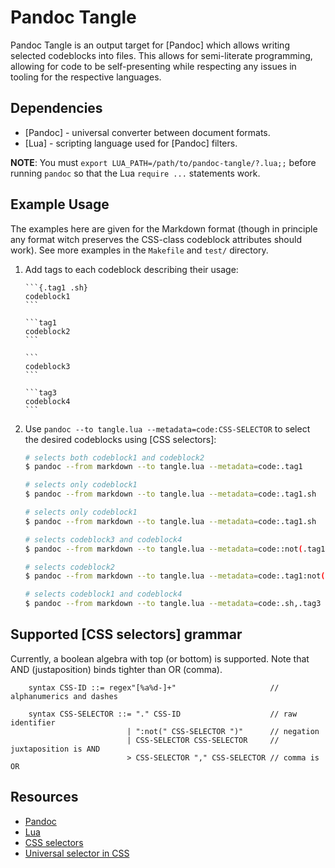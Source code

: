 Pandoc Tangle
=============

Pandoc Tangle is an output target for [Pandoc] which allows writing selected codeblocks into files.
This allows for semi-literate programming, allowing for code to be self-presenting while respecting any issues in tooling for the respective languages.

Dependencies
------------

-   [Pandoc] - universal converter between document formats.
-   [Lua] - scripting language used for [Pandoc] filters.

**NOTE**: You must `export LUA_PATH=/path/to/pandoc-tangle/?.lua;;` before running `pandoc` so that the Lua `require ...` statements work.

Example Usage
-------------

The examples here are given for the Markdown format (though in principle any format witch preserves the CSS-class codeblock attributes should work).
See more examples in the `Makefile` and `test/` directory.

1.  Add tags to each codeblock describing their usage:

    ``````
    ```{.tag1 .sh}
    codeblock1
    ```

    ```tag1
    codeblock2
    ```

    ```
    codeblock3
    ```

    ```tag3
    codeblock4
    ```
    ``````

2.  Use `pandoc --to tangle.lua --metadata=code:CSS-SELECTOR` to select the desired codeblocks using [CSS selectors]:

    ```sh
    # selects both codeblock1 and codeblock2
    $ pandoc --from markdown --to tangle.lua --metadata=code:.tag1

    # selects only codeblock1
    $ pandoc --from markdown --to tangle.lua --metadata=code:.tag1.sh

    # selects only codeblock1
    $ pandoc --from markdown --to tangle.lua --metadata=code:.tag1.sh

    # selects codeblock3 and codeblock4
    $ pandoc --from markdown --to tangle.lua --metadata=code::not(.tag1)

    # selects codeblock2
    $ pandoc --from markdown --to tangle.lua --metadata=code:.tag1:not(.sh)

    # selects codeblock1 and codeblock4
    $ pandoc --from markdown --to tangle.lua --metadata=code:.sh,.tag3
    ```

Supported [CSS selectors] grammar
---------------------------------

Currently, a boolean algebra with top (or bottom) is supported.
Note that AND (justaposition) binds tighter than OR (comma).

```
    syntax CSS-ID ::= regex"[%a%d-]+"                     // alphanumerics and dashes

    syntax CSS-SELECTOR ::= "." CSS-ID                    // raw identifier
                          | ":not(" CSS-SELECTOR ")"      // negation
                          | CSS-SELECTOR CSS-SELECTOR     // juxtaposition is AND
                          > CSS-SELECTOR "," CSS-SELECTOR // comma is OR
```

Resources
---------

- [Pandoc](https://pandoc.org)
- [Lua](https://www.lua.org)
- [CSS selectors](https://www.w3schools.com/cssref/css_selectors.asp)
- [Universal selector in CSS](https://www.scaler.com/topics/universal-selector-in-css/)
